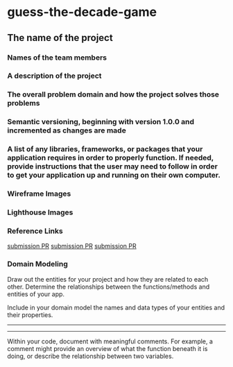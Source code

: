 # guess-the-decade-game

## The name of the project

### Names of the team members

### A description of the project

### The overall problem domain and how the project solves those problems

### Semantic versioning, beginning with version 1.0.0 and incremented as changes are made

### A list of any libraries, frameworks, or packages that your application requires in order to properly function. If needed, provide instructions that the user may need to follow in order to get your application up and running on their own computer.

### Wireframe Images

### Lighthouse Images

### Reference Links

[submission PR](http://xyz.com)
[submission PR](http://xyz.com)
[submission PR](http://xyz.com)

### Domain Modeling

Draw out the entities for your project and how they are related to each other. Determine the relationships between the functions/methods and entities of your app.

Include in your domain model the names and data types of your entities and their properties.

---
---

Within your code, document with meaningful comments. For example, a comment might provide an overview of what the function beneath it is doing, or describe the relationship between two variables.
